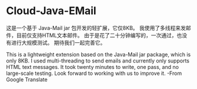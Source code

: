 # Cloud-Java-EMail
这是一个基于 Java-Mail jar 包开发的轻扩展，它仅8KB。 
我使用了多线程来发邮件，目前仅支持HTML文本邮件。 
由于是花了二十分钟编写的，一次通过，也没有进行大规模测试。 
期待我们一起完善它。 

This is a lightweight extension based on the Java-Mail jar package, which is only 8KB. 
I used multi-threading to send emails and currently only supports HTML text messages. 
It took twenty minutes to write, one pass, and no large-scale testing.
Look forward to working with us to improve it.
-From Google Translate
